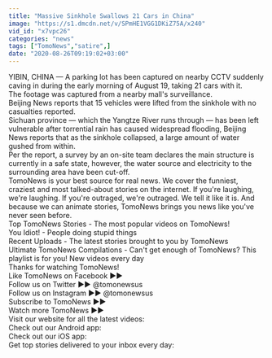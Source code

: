 ```yaml
---
title: "Massive Sinkhole Swallows 21 Cars in China"
image: "https://s1.dmcdn.net/v/SPmHE1VGG1DKiZ75A/x240"
vid_id: "x7vpc26"
categories: "news"
tags: ["TomoNews","satire",]
date: "2020-08-26T09:19:02+03:00"
---
```

YIBIN, CHINA — A parking lot has been captured on nearby CCTV suddenly caving in during the early morning of August 19, taking 21 cars with it.  <br>The footage was captured from a nearby mall's surveillance.   <br>Beijing News reports that 15 vehicles were lifted from the sinkhole with no casualties reported.   <br>Sichuan province — which the Yangtze River runs through — has been left vulnerable after torrential rain has caused widespread flooding, Beijing News reports that as the sinkhole collapsed, a large amount of water gushed from within.   <br>Per the report, a survey by an on-site team declares the main structure is currently in a safe state, however, the water source and electricity to the surrounding area have been cut-off.  <br>TomoNews is your best source for real news. We cover the funniest, craziest and most talked-about stories on the internet. If you're laughing, we're laughing. If you're outraged, we're outraged. We tell it like it is. And because we can animate stories, TomoNews brings you news like you've never seen before.  <br>Top TomoNews Stories - The most popular videos on TomoNews!  <br>You Idiot! - People doing stupid things  <br>Recent Uploads - The latest stories brought to you by TomoNews  <br>Ultimate TomoNews Compilations - Can't get enough of TomoNews? This playlist is for you! New videos every day  <br>Thanks for watching TomoNews!  <br>Like TomoNews on Facebook ►►   <br>Follow us on Twitter ►► @tomonewsus   <br>Follow us on Instagram ►► @tomonewsus   <br>Subscribe to TomoNews ►►   <br>Watch more TomoNews ►►     <br>Visit our website for all the latest videos:   <br>Check out our Android app:   <br>Check out our iOS app:   <br>Get top stories delivered to your inbox every day: 
